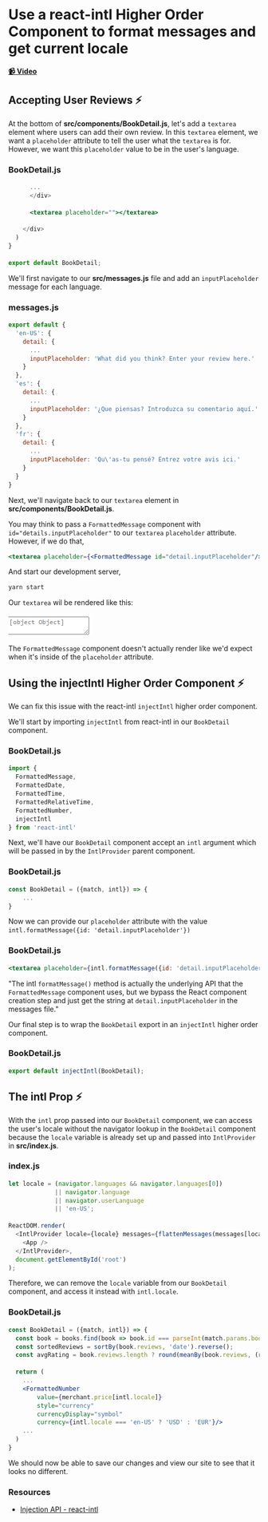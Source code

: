 # Use a react-intl Higher Order Component to format messages and get current locale

**[📹 Video](https://egghead.io/lessons/react-use-a-react-intl-higher-order-component-to-format-messages-and-get-current-locale)**

## Accepting User Reviews ⚡
At the bottom of **src/components/BookDetail.js**, let's add a `textarea` element where users can add their own review. In this `textarea` element, we want a `placeholder` attribute to tell the user what the `textarea` is for. However, we want this `placeholder` value to be in the user's language.

### BookDetail.js
```jsx
      ...
      </div>

      <textarea placeholder=""></textarea>
      
    </div>
  )
}

export default BookDetail;
```

We'll first navigate to our **src/messages.js** file and add an `inputPlaceholder` message for each language.

### messages.js
```js
export default {
  'en-US': {
    detail: {
      ...
      inputPlaceholder: 'What did you think? Enter your review here.'
    }
  },
  'es': {
    detail: {
      ...
      inputPlaceholder: '¿Que piensas? Introduzca su comentario aquí.'
    }
  },
  'fr': {
    detail: {
      ...
      inputPlaceholder: 'Qu\'as-tu pensé? Entrez votre avis ici.'
    }
  }
}
```

Next, we'll navigate back to our `textarea` element in **src/components/BookDetail.js**.

You may think to pass a `FormattedMessage` component with `id="details.inputPlaceholder"`  to our `textarea` `placeholder` attribute. However, if we do that,
```jsx
<textarea placeholder={<FormattedMessage id="detail.inputPlaceholder"/>}/>
```
And start our development server,
```bash
yarn start
```
Our `textarea` wil be rendered like this:

![Object Placeholder](images/09-use-a-react-intl-higher-order-component-to-format-messages-and-get-current-locale-object-placeholder.png)

The `FormattedMessage` component doesn't actually render like we'd expect when it's inside of the `placeholder` attribute.

## Using the injectIntl Higher Order Component ⚡
We can fix this issue with the react-intl `injectIntl` higher order component.

We'll start by importing `injectIntl` from react-intl in our `BookDetail` component.

### BookDetail.js
```js
import { 
  FormattedMessage,
  FormattedDate,
  FormattedTime,
  FormattedRelativeTime,
  FormattedNumber,
  injectIntl
} from 'react-intl' 
```

Next, we'll have our `BookDetail` component accept an `intl` argument which will be passed in by the `IntlProvider` parent component.

### BookDetail.js
```js
const BookDetail = ({match, intl}) => {
    ...
}
```


Now we can provide our `placeholder` attribute with the value `intl.formatMessage({id: 'detail.inputPlaceholder'})`
### BookDetail.js
```jsx
<textarea placeholder={intl.formatMessage({id: 'detail.inputPlaceholder' })}></textarea>
```

"The intl `formatMessage()` method is actually the underlying API that the `FormattedMessage` component uses, but we bypass the React component creation step and just get the string at `detail.inputPlaceholder` in the messages file."

Our final step is to wrap the `BookDetail` export in an `injectIntl` higher order component.
### BookDetail.js
```js
export default injectIntl(BookDetail);
```

## The intl Prop ⚡
With the `intl` prop passed into our `BookDetail` component, we can access the user's locale without the navigator lookup in the `BookDetail` component because the `locale` variable is already set up and passed into `IntlProvider` in **src/index.js**.

### index.js
```js
let locale = (navigator.languages && navigator.languages[0])
             || navigator.language
             || navigator.userLanguage
             || 'en-US';

ReactDOM.render(
  <IntlProvider locale={locale} messages={flattenMessages(messages[locale])}>
    <App />
  </IntlProvider>,
  document.getElementById('root')
);
```

Therefore, we can remove the `locale` variable from our `BookDetail` component, and access it instead with `intl.locale`.

### BookDetail.js
```jsx
const BookDetail = ({match, intl}) => {
  const book = books.find(book => book.id === parseInt(match.params.bookId, 10));
  const sortedReviews = sortBy(book.reviews, 'date').reverse();
  const avgRating = book.reviews.length ? round(meanBy(book.reviews, (r) => r.rating), 2) : 0;

  return (
    ...
    <FormattedNumber
        value={merchant.price[intl.locale]}
        style="currency"
        currencyDisplay="symbol" 
        currency={intl.locale === 'en-US' ? 'USD' : 'EUR'}/>
    ...
  )
}

```

We should now be able to save our changes and view our site to see that it looks no different.

### Resources
- [Injection API - react-intl](https://formatjs.io/docs/react-intl/api#injection-api)